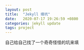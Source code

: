 ```yaml
---
layout: post
title:  "Jekyll 填坑"
date:   2020-07-17 19:26:59 +0800
categories: jekyll update
tags: project
---
```


自己给自己找了一个奇奇怪怪的坑来填